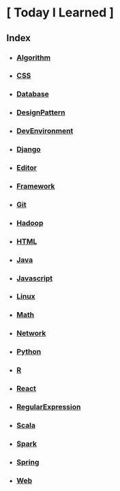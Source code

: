 # [ Today I Learned ]

## Index

- ### [Algorithm](Algorithm)

- ### [CSS](CSS)

- ### [Database](Database)

- ### [DesignPattern](DesignPattern)

- ### [DevEnvironment](DevEnvironment)

- ### [Django](Django)

- ### [Editor](Editor)

- ### [Framework](Framework)

- ### [Git](Git)

- ### [Hadoop](Hadoop)

- ### [HTML](HTML)

- ### [Java](Java)

- ### [Javascript](Javascript)

- ### [Linux](Linux)

- ### [Math](Math)

- ### [Network](Network)

- ### [Python](Python)

- ### [R](R)

- ### [React](React)

- ### [RegularExpression](RegularExpression)

- ### [Scala](Scala)

- ### [Spark](Spark)

- ### [Spring](Spring)

- ### [Web](Web)
